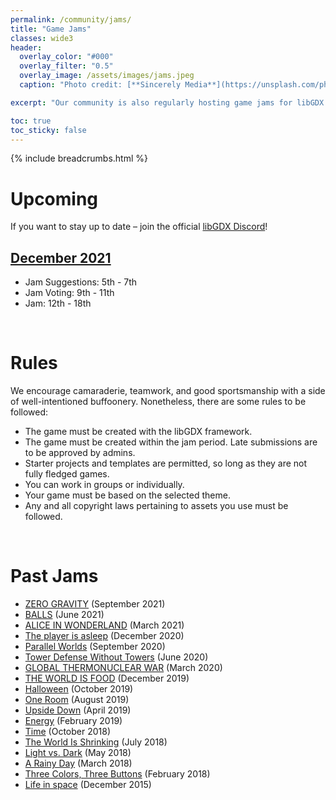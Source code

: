 ```yaml
---
permalink: /community/jams/
title: "Game Jams"
classes: wide3
header:
  overlay_color: "#000"
  overlay_filter: "0.5"
  overlay_image: /assets/images/jams.jpeg
  caption: "Photo credit: [**Sincerely Media**](https://unsplash.com/photos/v0msYhZq2RU)"

excerpt: "Our community is also regularly hosting game jams for libGDX. Here is a list of our past and upcoming jams:"

toc: true
toc_sticky: false
---
```


{% include breadcrumbs.html %}

# Upcoming
If you want to stay up to date – join the official [libGDX Discord](/community/discord/)!

## [December 2021](/news/2021/12/jam-december-2021)
- Jam Suggestions: 5th - 7th
- Jam Voting: 9th - 11th
- Jam: 12th - 18th

<br/>

# Rules
We encourage camaraderie, teamwork, and good sportsmanship with a side of well-intentioned buffoonery. Nonetheless, there are some rules to be followed:

- The game must be created with the libGDX framework.
- The game must be created within the jam period. Late submissions are to be approved by admins.
- Starter projects and templates are permitted, so long as they are not fully fledged games.
- You can work in groups or individually.
- Your game must be based on the selected theme.
- Any and all copyright laws pertaining to assets you use must be followed.

<br/>

# Past Jams
* [ZERO GRAVITY](https://itch.io/jam/libgdx-jam-18) (September 2021)
* [BALLS](https://itch.io/jam/libgdx-jam-17) (June 2021)
* [ALICE IN WONDERLAND](https://itch.io/jam/libgdx-jam-16) (March 2021)
* [The player is asleep](https://itch.io/jam/libgdx-jam-15) (December 2020)
* [Parallel Worlds](https://itch.io/jam/libgdx-jam-september-2020) (September 2020)
* [Tower Defense Without Towers](https://itch.io/jam/libgdx-jam-june-2020) (June 2020)
* [GLOBAL THERMONUCLEAR WAR](https://itch.io/jam/libgdx-jam-march-2020) (March 2020)
* [THE WORLD IS FOOD](https://itch.io/jam/libgdx-jam-december-2019) (December 2019)
* [Halloween](https://itch.io/jam/libgdx-jam-october-2019) (October 2019)
* [One Room](https://itch.io/jam/libgdx-jam-august-2019) (August 2019)
* [Upside Down](/archive/libgdxjam.com/entries1d1f.html) (April 2019)
* [Energy](/archive/libgdxjam.com/entries303d.html) (February 2019)
* [Time](/archive/libgdxjam.com/entries34de.html) (October 2018)
* [The World Is Shrinking](/archive/libgdxjam.com/entries280b.html) (July 2018)
* [Light vs. Dark](/archive/libgdxjam.com/entries8a8a.html) (May 2018)
* [A Rainy Day](/archive/libgdxjam.com/entries62c9.html) (March 2018)
* [Three Colors, Three Buttons](/archive/libgdxjam.com/entriesd8d2.html) (February 2018)
* [Life in space](https://itch.io/jam/libgdxjam) (December 2015)
